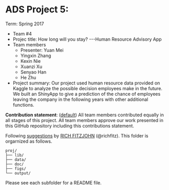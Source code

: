 # ADS Project 5: 

Term: Spring 2017

+ Team #4
+ Projec title: How long will you stay? ---Human Resource Advisory App
+ Team members
	+ Presenter: Yuan Mei
	+ Yingxin Zhang
	+ Kexin Nie
	+ Xuanzi Xu
	+ Senyao Han
	+ He Zhu
+ Project summary: Our project used human resource data provided on Kaggle to analyze the possible decision employees make in the future. We built an ShinyApp to give a prediction of the chance of employees leaving the company in the following years with other additional functions. 
	
**Contribution statement**: ([default](doc/a_note_on_contributions.md)) All team members contributed equally in all stages of this project. All team members approve our work presented in this GitHub repository including this contributions statement. 
	

Following [suggestions](http://nicercode.github.io/blog/2013-04-05-projects/) by [RICH FITZJOHN](http://nicercode.github.io/about/#Team) (@richfitz). This folder is orgarnized as follows.

```
proj/
├── lib/
├── data/
├── doc/
├── figs/
└── output/
```

Please see each subfolder for a README file.
